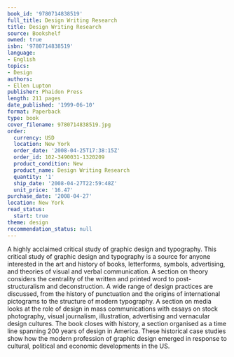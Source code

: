 ```yaml
---
book_id: '9780714838519'
full_title: Design Writing Research
title: Design Writing Research
source: Bookshelf
owned: true
isbn: '9780714838519'
language:
- English
topics:
- Design
authors:
- Ellen Lupton
publisher: Phaidon Press
length: 211 pages
date_published: '1999-06-10'
format: Paperback
type: book
cover_filename: 9780714838519.jpg
order:
  currency: USD
  location: New York
  order_date: '2008-04-25T17:38:15Z'
  order_id: 102-3490031-1320209
  product_condition: New
  product_name: Design Writing Research
  quantity: '1'
  ship_date: '2008-04-27T22:59:48Z'
  unit_price: '16.47'
purchase_date: '2008-04-27'
location: New York
read_status:
  start: true
theme: design
recommendation_status: null
---
```

A highly acclaimed critical study of graphic design and typography. This critical study of graphic design and typography is a source for anyone interested in the art and history of books, letterforms, symbols, advertising, and theories of visual and verbal communication. A section on theory considers the centrality of the written and printed word to post-structuralism and deconstruction. A wide range of design practices are discussed, from the history of punctuation and the origins of international pictograms to the structure of modern typography. A section on media looks at the role of design in mass communications with essays on stock photography, visual journalism, illustration, advertising and vernacular design cultures. The book closes with history, a section organised as a time line spanning 200 years of design in America. These historical case studies show how the modern profession of graphic design emerged in response to cultural, political and economic developments in the US.
